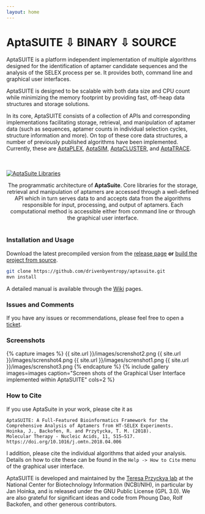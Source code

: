 ```yaml
---
layout: home
---
```

# AptaSUITE <a href="https://github.com/drivenbyentropy/aptasuite/releases/latest/" title="posts" class="posts-menu-icon-zip"></a> <span class="download-zip">&#8681; BINARY</span> <a href="https://github.com/drivenbyentropy/aptasuite/releases/latest" title="posts" class="posts-menu-icon-source"></a> <span class="download-source">&#8681;&nbsp;SOURCE</span>

AptaSUITE is a platform independent implementation of multiple algorithms designed for the identification of aptamer candidate sequences and the analysis of the SELEX process per se. It provides both, command line and graphical user interfaces.

AptaSUITE is designed to be scalable with both data size and CPU count while minimizing the memory footprint by providing fast, off-heap data structures and storage solutions.

In its core, AptaSUITE consists of a collection of APIs and corresponding implementations facilitating storage, retrieval, and manipulation of aptamer data (such as sequences, aptamer counts in individual selection cycles, structure information and more). On top of these core data structures, a number of previously published algorithms have been implemented. Currently, these are [AptaPLEX](https://www.ncbi.nlm.nih.gov/pubmed/27080809), [AptaSIM](https://www.ncbi.nlm.nih.gov/pubmed/25870409), [AptaCLUSTER](https://www.ncbi.nlm.nih.gov/pubmed/25558474), and [AptaTRACE](https://www.ncbi.nlm.nih.gov/pubmed/27467247).

<br><br><a href="{{ site.url }}/images/architechtureweb2.png"><img src="{{ site.url }}/images/architechtureweb2.png" alt="AptaSuite Libraries"></a>  

<center> The programmatic architecture of <b>AptaSuite</b>. Core libraries for the storage, retrieval and manipulation of aptamers are accessed through a well-defined API which in turn serves data to and accepts data from the algorithms responsible for input, processing, and output of aptamers. Each computational method is accessible either from command line or through the graphical user interface. </center><br>

### Installation and Usage

Download the latest precompiled version from the [release page](https://github.com/drivenbyentropy/aptasuite/releases) <b>or</b> [build the project from source](https://github.com/drivenbyentropy/aptasuite/wiki/Compiling-from-source). 
```bash
git clone https://github.com/drivenbyentropy/aptasuite.git
mvn install
```

A detailed manual is available through the [Wiki](https://github.com/drivenbyentropy/aptasuite/wiki) pages.

### Issues and Comments
If you have any issues or recommendations, please feel free to open a [ticket](https://github.com/drivenbyentropy/aptasuite/issues).

### Screenshots

{% capture images %}
	{{ site.url }}/images/screnshot2.png
	{{ site.url }}/images/screnshot4.png
	{{ site.url }}/images/screnshot1.png
	{{ site.url }}/images/screnshot3.png
{% endcapture %}
{% include gallery images=images caption="Screen shots of the Graphical User Interface implemented within AptaSUITE" cols=2 %}

### How to Cite
If you use AptaSuite in your work, please cite it as
```
AptaSUITE: A Full-Featured Bioinformatics Framework for the Comprehensive Analysis of Aptamers from HT-SELEX Experiments. 
Hoinka, J., Backofen, R. and Przytycka, T. M. (2018). 
Molecular Therapy - Nucleic Acids, 11, 515–517. https://doi.org/10.1016/j.omtn.2018.04.006
```
I addition, please cite the individual algorithms that aided your analysis. Details on how to cite these can be found in the `Help -> How to Cite` menu of the graphical user interface.

AptaSUITE is developed and maintained by the [Teresa Przyckya lab](https://www.ncbi.nlm.nih.gov/CBBresearch/Przytycka/index.cgi#research) at the National Center for Biotechnology Information (NCBI/NIH), in particular by Jan Hoinka, and is released under the GNU Public License (GPL 3.0). We are also grateful for significant ideas and code from Phoung Dao, Rolf Backofen, and other generous contributors.
